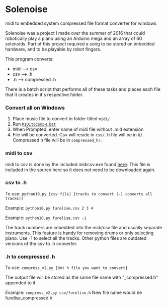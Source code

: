 # Solenoise
midi to embedded system compressed file format converter for windows

Solenoise was a project I made over the summer of 2016 that could robotically play a piano using an Arduino mega and an array of 60 solenoids.
Part of this project required a song to be stored on imbedded hardware, and to be playable by robot fingers. 

This program converts:

+ midi --> csv
+ csv  --> .h
+ .h   --> compressed .h

There is a batch script that performs all of these tasks and places each file that it creates in it's respective folder.

### Convert all on Windows

1. Place music file to convert in folder titled `midi/`
2. Run [`MIDItoCompH.bat`](https://github.com/spacerafe/Solenoise/blob/master/MIDItoCompH.bat)
3. When Prompted, enter name of midi file without .mid extension
4. File will be converted. Csv will reside in `csv/`. h file will be in `H/`. Compressed h file will be in `compressed_h/`.

### midi to csv

midi to csv is done by the included midicsv.exe found [here](http://www.fourmilab.ch/webtools/midicsv/).
This file is included in the source here so it does not need to be downloaded again.

### csv to .h

To use: `python10.py [csv file] [tracks to convert (-1 converts all tracks)]`

Example: `python10.py furelise.csv 2 3 4`

Example: `python10.py furelise.csv -1`

The track numbers are imbedded into the midi/csv file and usually separate instruments.
This feature is handy for removing drums or only selecting piano. Use -1 to select all the tracks.
Other python files are outdated versions of the csv to .h converter.

### .h to compressed .h

To use: `compress_v2.py [dot h file you want to convert]`

The output file will be stored as the same file name with
"\_compressed.h" appended to it                            
                                                           
Example: `compress_v2.py csv/furelise.h`
New file name would be furelise_compressed.h              

